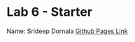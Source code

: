 # Lab 6 - Starter
Name: Srideep Dornala
[Github Pages Link](https://srideep9.github.io/Lab6_Starter/)
